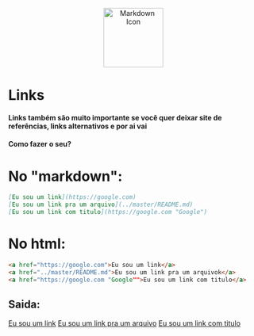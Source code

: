 <p align="center">
  <img src="https://cdn0.iconfinder.com/data/icons/octicons/1024/markdown-512.png" alt="Markdown Icon" width="120px" height="120px">
</p>

# Links
#### Links também são muito importante se você quer deixar site de referências, links alternativos e por ai vai
#### Como fazer o seu?

# No "markdown":
```md
[Eu sou um link](https://google.com)
[Eu sou um link pra um arquivo](../master/README.md)
[Eu sou um link com titulo](https://google.com "Google")
```

# No html:
```html
<a href="https://google.com">Eu sou um link</a>
<a href="../master/README.md">Eu sou um link pra um arquivok</a>
<a href="https://google.com "Google"">Eu sou um link com titulo</a>
```

## Saida:
[Eu sou um link](https://google.com)
[Eu sou um link pra um arquivo](../master/README.md)
[Eu sou um link com titulo](https://google.com "Google")
